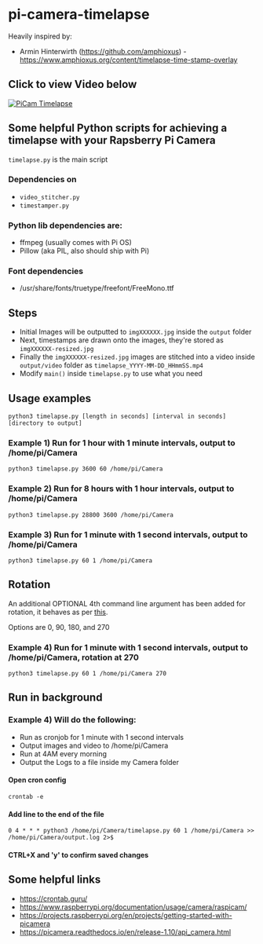 # pi-camera-timelapse

Heavily inspired by:
* Armin Hinterwirth (https://github.com/amphioxus) - https://www.amphioxus.org/content/timelapse-time-stamp-overlay

## Click to view Video below
[![PiCam Timelapse](https://i9.ytimg.com/vi/auIuiP3BAKg/mq3.jpg?sqp=CID0sPgF&rs=AOn4CLDYb8buEuuwAdGCJPEfYO4Z-TcCuQ)](https://youtu.be/auIuiP3BAKg)

## Some helpful Python scripts for achieving a timelapse with your Rapsberry Pi Camera

```timelapse.py``` is the main script

### Dependencies on 
* ```video_stitcher.py``` 
* ```timestamper.py```
### Python lib dependencies are:
* ffmpeg (usually comes with Pi OS)
* Pillow (aka PIL, also should ship with Pi)
### Font dependencies
* /usr/share/fonts/truetype/freefont/FreeMono.ttf

## Steps
* Initial Images will be outputted to ```imgXXXXXX.jpg``` inside the ```output``` folder
* Next, timestamps are drawn onto the images, they're stored as ```imgXXXXXX-resized.jpg```
* Finally the ```imgXXXXXX-resized.jpg``` images are stitched into a video inside ```output/video``` folder as ```timelapse_YYYY-MM-DD_HHmmSS.mp4```
* Modify ```main()``` inside ```timelapse.py``` to use what you need

## Usage examples
```
python3 timelapse.py [length in seconds] [interval in seconds] [directory to output]
```

### Example 1) Run for 1 hour with 1 minute intervals, output to /home/pi/Camera
```
python3 timelapse.py 3600 60 /home/pi/Camera
```

### Example 2) Run for 8 hours with 1 hour intervals, output to /home/pi/Camera
```
python3 timelapse.py 28800 3600 /home/pi/Camera
```

### Example 3) Run for 1 minute with 1 second intervals, output to /home/pi/Camera
```
python3 timelapse.py 60 1 /home/pi/Camera
```

## Rotation
An additional OPTIONAL 4th command line argument has been added for rotation, it behaves as per [this](https://picamera.readthedocs.io/en/release-0.4/api.html#picamera.PiCamera.rotation). 

Options are 0, 90, 180, and 270

### Example 4) Run for 1 minute with 1 second intervals, output to /home/pi/Camera, rotation at 270
```
python3 timelapse.py 60 1 /home/pi/Camera 270
```

## Run in background

### Example 4) Will do the following:
* Run as cronjob for 1 minute with 1 second intervals
* Output images and video to /home/pi/Camera
* Run at 4AM every morning
* Output the Logs to a file inside my Camera folder

#### Open cron config
```
crontab -e
```
#### Add line to the end of the file
```
0 4 * * * python3 /home/pi/Camera/timelapse.py 60 1 /home/pi/Camera >> /home/pi/Camera/output.log 2>$
```
#### CTRL+X and 'y' to confirm saved changes

## Some helpful links
* https://crontab.guru/
* https://www.raspberrypi.org/documentation/usage/camera/raspicam/
* https://projects.raspberrypi.org/en/projects/getting-started-with-picamera
* https://picamera.readthedocs.io/en/release-1.10/api_camera.html
